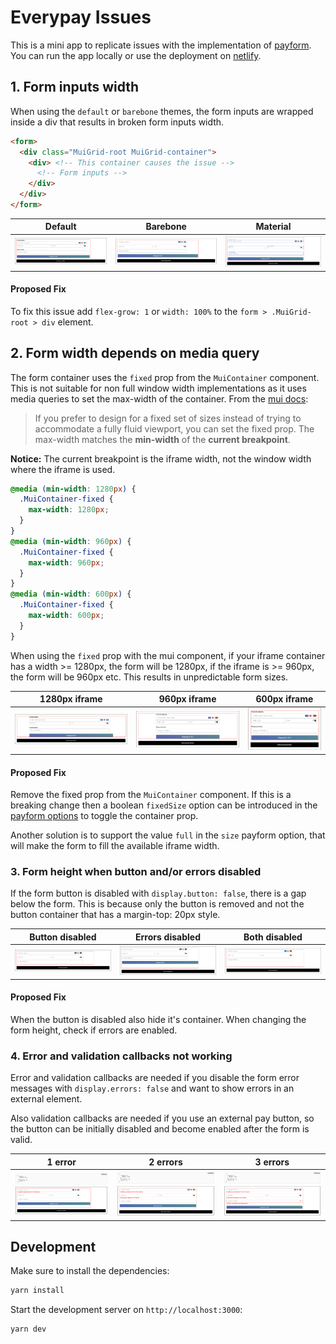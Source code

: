 # Everypay Issues

This is a mini app to replicate issues with the implementation of [payform](https://docs.everypay.gr/accept-payments/payform). You can run the app locally or use the deployment on [netlify](https://everypay-issues.netlify.app).

## 1. Form inputs width

When using the `default` or `barebone` themes, the form inputs are wrapped inside a div that results in broken form inputs width.

```html
<form>
  <div class="MuiGrid-root MuiGrid-container">
    <div> <!-- This container causes the issue -->
      <!-- Form inputs -->
    </div>
  </div>
</form>
```

| Default | Barebone | Material |
| ------- | -------- | -------- |
| ![default](./screens/1-default.png) | ![barebone](./screens/1-barebone.png) | ![material](./screens/1-material.png) |

#### Proposed Fix

To fix this issue add `flex-grow: 1` or `width: 100%` to the `form > .MuiGrid-root > div` element.

## 2. Form width depends on media query

The form container uses the `fixed` prop from the `MuiContainer` component. This is not suitable for non full window width implementations as it uses media queries to set the max-width of the container. From the [mui docs](https://mui.com/material-ui/react-container/#fixed):

> If you prefer to design for a fixed set of sizes instead of trying to accommodate a fully fluid viewport, you can set the fixed prop. The max-width matches the **min-width** of the **current breakpoint**.

**Notice:** The current breakpoint is the iframe width, not the window width where the iframe is used.

```css
@media (min-width: 1280px) {
  .MuiContainer-fixed {
    max-width: 1280px;
  }
}
@media (min-width: 960px) {
  .MuiContainer-fixed {
    max-width: 960px;
  }
}
@media (min-width: 600px) {
  .MuiContainer-fixed {
    max-width: 600px;
  }
}
```

When using the `fixed` prop with the mui component, if your iframe container has a width >= 1280px, the form will be 1280px, if the iframe is >= 960px, the form will be 960px etc. This results in unpredictable form sizes.

| 1280px iframe | 960px iframe | 600px iframe |
| ------------- | ------------ | ------------ |
| ![1280px](./screens/2-1280px.png) | ![960px](./screens/2-960px.png) | ![600px](./screens/2-600px.png) |

#### Proposed Fix

Remove the fixed prop from the `MuiContainer` component. If this is a breaking change then a boolean `fixedSize` option can be introduced in the [payform options](https://docs.everypay.gr/#formoptions-parameters) to toggle the container prop.

Another solution is to support the value `full` in the `size` payform option, that will make the form to fill the available iframe width.

### 3. Form height when button and/or errors disabled

If the form button is disabled with `display.button: false`, there is a gap below the form. This is because only the button is removed and not the button container that has a margin-top: 20px style.

| Button disabled | Errors disabled | Both disabled |
| --------------- | --------------- | ------------- |
| ![1280px](./screens/3-button.png) | ![960px](./screens/3-errors.png) | ![600px](./screens/3-both.png) |

#### Proposed Fix

When the button is disabled also hide it's container. When changing the form height, check if errors are enabled.

### 4. Error and validation callbacks not working

Error and validation callbacks are needed if you disable the form error messages with `display.errors: false` and want to show errors in an external element.

Also validation callbacks are needed if you use an external pay button, so the button can be initially disabled and become enabled after the form is valid.

| 1 error | 2 errors | 3 errors |
| ------- | -------- | -------- |
| ![1280px](./screens/4-1errors.png) | ![960px](./screens/4-2errors.png) | ![600px](./screens/4-3errors.png) |

## Development

Make sure to install the dependencies:

```bash
yarn install
```

Start the development server on `http://localhost:3000`:

```bash
yarn dev
```
